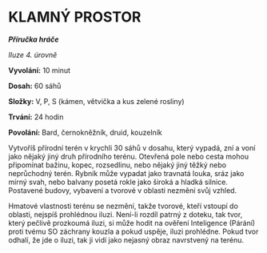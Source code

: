 # KLAMNÝ PROSTOR

***Příručka hráče***

*Iluze 4. úrovně*

**Vyvolání:** 10 minut

**Dosah:** 60 sáhů

**Složky:** V, P, S (kámen, větvička a kus zelené rosliny)

**Trvání:** 24 hodin

**Povolání:** Bard, černokněžník, druid, kouzelník

Vytvoříš přírodní terén v krychli 30 sáhů v dosahu, který vypadá, zní a voní jako nějaký jiný druh přírodního terénu. Otevřená pole nebo cesta mohou připomínat bažinu, kopec, rozsedlinu, nebo nějaký jiný těžký nebo neprůchodný terén. Rybník může vypadat jako travnatá louka, sráz jako mírný svah, nebo balvany posetá rokle jako široká a hladká silnice. Postavené budovy, vybavení a tvorové v oblasti nezmění svůj vzhled. 

Hmatové vlastnosti terénu se nezmění, takže tvorové, kteří vstoupí do oblasti, nejspíš prohlédnou iluzi. Není-li rozdíl patrný z doteku, tak tvor, který pečlivě prozkoumá iluzi, si může hodit na ověření Inteligence (Párání) proti tvému SO záchrany kouzla a pokud uspěje, iluzi prohlédne. Pokud tvor odhalí, že jde o iluzi, tak ji vidí jako nejasný obraz navrstvený na terénu.